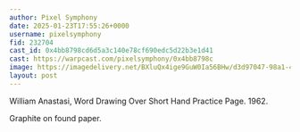 ```yaml
---
author: Pixel Symphony
date: 2025-01-23T17:55:26+0000
username: pixelsymphony
fid: 232704
cast_id: 0x4bb8798cd6d5a3c140e78cf690edc5d22b3e1d41
cast: https://warpcast.com/pixelsymphony/0x4bb8798c
image: https://imagedelivery.net/BXluQx4ige9GuW0Ia56BHw/d3d97047-98a1-4b7e-30e6-e6ca09b0b000/original
layout: post
---
```

William Anastasi, Word Drawing Over Short Hand Practice Page. 1962.   
  
Graphite on found paper.  

<img src='https://imagedelivery.net/BXluQx4ige9GuW0Ia56BHw/d3d97047-98a1-4b7e-30e6-e6ca09b0b000/original' alt='' referrerpolicy='no-referrer'/>